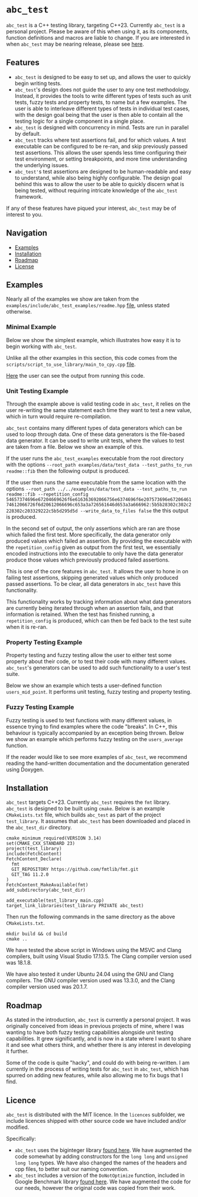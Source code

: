 # `abc_test` #

`abc_test` is a C++ testing library, targeting C++23. Currently `abc_test` is a personal project. Please be aware of this when using it, as its components, function definitions and macros are liable to change. If you are interested in when `abc_test` may be nearing release, please see [here](#roadmap).

## Features ##
- `abc_test` is designed to be easy to set up, and allows the user to quickly begin writing tests. 
- `abc_test`'s design does not guide the user to any one test methodology. Instead, it provides the tools to write different types of tests such as unit tests, fuzzy tests and property tests, to name but a few examples. The user is able to interleave different types of tests in individual test cases, with the design goal being that the user is then able to contain all the testing logic for a single component in a single place.
- `abc_test` is designed with concurrency in mind. Tests are run in parallel by default.
- `abc_test` tracks where test assertions fail, and for which values. A test executable can be configured to be re-ran, and skip previously passed test assertions. This allows the user spends less time configuring their test environment, or setting breakpoints, and more time understanding the underlying issues.
- `abc_test'`s test assertions are designed to be human-readable and easy to understand, while also being highly configurable. The design goal behind this was to allow the user to be able to quickly discern what is being tested, without requiring intricate knowledge of the `abc_test` framework.

If any of these features have piqued your interest, `abc_test` may be of interest to you.

## Navigation ##
- [Examples](#examples)
- [Installation](#installation)
- [Roadmap](#roadmap)
- [License](#license)

## Examples ##

Nearly all of the examples we show are taken from the `examples/include/abc_test_examples/readme.hpp` [file](examples/include/abc_test_examples/readme.hpp), unless stated otherwise. 

### Minimal Example ###

Below we show the simplest example, which illustrates how easy it is to begin working with `abc_test`.

Unlike all the other examples in this section, this code comes from the `scripts/script_to_use_library/main_to_cpy.cpp` [file](scripts/script_to_use_library/main_to_cpy.cpp).

<!-- inject:scripts/script_to_use_library/main_to_cpy.cpp:initial_example -->

[Here]() the user can see the output from running this code.

### Unit Testing Example ###

Through the example above is valid testing code in `abc_test`, it relies on the user re-writing the same statement each time they want to test a new value, which in turn would require re-compilation.

`abc_test` contains many different types of data generators which can be used to loop through data. One of these data generators is the file-based data generator. It can be used to write unit tests, where the values to test are taken from a file. Below we show an example of this.

<!-- inject:examples/include/abc_test_examples/readme.hpp:unit_test_example -->

If the user runs the `abc_test_examples` executable from the root directory with the options `--root_path examples/data/test_data --test_paths_to_run readme::fib` then the following output is produced.

<!-- run:build/examples/Debug/abc_test_examples.exe --root_path examples/data/test_data --test_paths_to_run readme::fib:sh -->

If the user then runs the same executable from the same location with the options `--root_path ../../examples/data/test_data --test_paths_to_run readme::fib --repetition_config 54657374696e67204669626f6e616363692066756e6374696f6e207573696e6720646174612066726f6d20612066696c653a3a726561646d653a3a666962:5b5b28302c302c2228302c203329222c5b5d295d5d --write_data_to_files false` the this output is produced.

<!-- run:build/examples/Debug/abc_test_examples.exe --root_path examples/data/test_data --test_paths_to_run readme::fib --repetition_config 54657374696e67204669626f6e616363692066756e6374696f6e207573696e6720646174612066726f6d20612066696c653a3a726561646d653a3a666962:5b5b28302c302c2228302c203329222c5b5d295d5d --write_data_to_files false:sh -->

In the second set of output, the only assertions which are ran are those which failed the first test. More specifically, the data generator only produced values which failed an assertion. By providing the executable with the `repetition_config` given as output from the first test, we essentially encoded instructions into the executable to only have the data generator produce those values which previously produced failed assertions. 

This is one of the core features in `abc_test`. It allows the user to hone in on failing test assertions, skipping generated values which only produced passed assertions. To be clear, all data generators in `abc_test` have this functionality.

This functionality works by tracking information about what data generators are currently being iterated through when an assertion fails, and that information is retained. When the test has finished running, a `repetition_config` is produced, which can then be fed back to the test suite when it is re-ran.

### Property Testing Example ###

Property testing and fuzzy testing allow the user to either test some property about their code, or to test their code with many different values. `abc_test`'s generators can be used to add such functionality to a user's test suite.

Below we show an example which tests a user-defined function `users_mid_point`. It performs unit testing, fuzzy testing and property testing.

<!-- inject:examples/include/abc_test_examples/readme.hpp:property_test_example -->

### Fuzzy Testing Example ###

Fuzzy testing is used to test functions with many different values, in essence trying to find examples where the code "breaks". In C++, this behaviour is typically accompanied by an exception being thrown. Below we show an example which performs fuzzy testing on the `users_average` function.

<!-- inject:examples/include/abc_test_examples/readme.hpp:fuzzy_test_example -->

If the reader would like to see more examples of `abc_test`, we recommend reading the hand-written documentation and the documentation generated using Doxygen. 

## Installation ##

`abc_test` targets C++23. Currently `abc_test` requires the `fmt` library. `abc_test` is designed to be built using `cmake`. Below is an example `CMakeLists.txt` file, which builds `abc_test` as part of the project `test_library`. It assumes that `abc_test` has been downloaded and placed in the `abc_test_dir` directory.

```
cmake_minimum_required(VERSION 3.14)
set(CMAKE_CXX_STANDARD 23)
project(test_library)
include(FetchContent)
FetchContent_Declare(
  fmt
  GIT_REPOSITORY https://github.com/fmtlib/fmt.git
  GIT_TAG 11.2.0
)
FetchContent_MakeAvailable(fmt)
add_subdirectory(abc_test_dir)

add_executable(test_library main.cpp)
target_link_libraries(test_library PRIVATE abc_test)
```

Then run the following commands in the same directory as the above `CMakeLists.txt`.

```
mkdir build && cd build
cmake ..
```

We have tested the above script in Windows using the MSVC and Clang compilers, built using Visual Studio 17.13.5. The Clang compiler version used was 18.1.8.

We have also tested it under Ubuntu 24.04 using the GNU and Clang compilers. The GNU compiler version used was 13.3.0, and the Clang compiler version used was 20.1.7. 

## Roadmap ##

As stated in the introduction, `abc_test` is currently a personal project. It was originally conceived from ideas in previous projects of mine, where I was wanting to have both fuzzy testing capabilities alongside unit testing capabilities. It grew significantly, and is now in a state where I want to share it and see what others think, and whether there is any interest in developing it further.

Some of the code is quite "hacky", and could do with being re-written. I am currently in the process of writing tests for `abc_test` in `abc_test`, which has spurred on adding new features, while also allowing me to fix bugs that I find.

## Licence ##

`abc_test` is distributed with the MIT licence. In the `licences` subfolder, we include licences shipped with other source code we have included and/or modified.

Specifically:

- `abc_test` uses the biginteger library [found here](https://github.com/benlau/biginteger/tree/master). We have augmented the code somewhat by adding constructors for the `long long` and `unsigned long long` types. We have also changed the names of the headers and cpp files, to better suit our naming convention.
- `abc_test` includes a version of the `DoNotOptimize` function, included in Google Benchmark library [found here](https://github.com/google/benchmark/tree/main). We have augmented the code for our needs, however the original code was copied from their work.